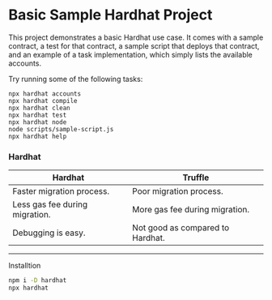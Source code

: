 # Basic Sample Hardhat Project

This project demonstrates a basic Hardhat use case. It comes with a sample contract, a test for that contract, a sample script that deploys that contract, and an example of a task implementation, which simply lists the available accounts.

Try running some of the following tasks:

```shell
npx hardhat accounts
npx hardhat compile
npx hardhat clean
npx hardhat test
npx hardhat node
node scripts/sample-script.js
npx hardhat help
```

### Hardhat

| Hardhat                        | Truffle                          |
| ------------------------------ | -------------------------------- |
| Faster migration process.      | Poor migration process.          |
| Less gas fee during migration. | More gas fee during migration.   |
| Debugging is easy.             | Not good as compared to Hardhat. |

---

Installtion

```bash
npm i -D hardhat
npx hardhat
```
